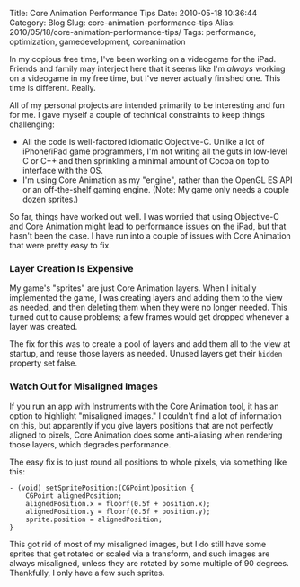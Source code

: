 Title: Core Animation Performance Tips
Date: 2010-05-18 10:36:44
Category: Blog
Slug: core-animation-performance-tips
Alias: 2010/05/18/core-animation-performance-tips/
Tags: performance, optimization, gamedevelopment, coreanimation


In my copious free time, I've been working on a videogame for the iPad. Friends and family may interject here that it seems like I'm *always* working on a videogame in my free time, but I've never actually finished one. This time is different. Really.

All of my personal projects are intended primarily to be interesting and fun for me. I gave myself a couple of technical constraints to keep things challenging:

- All the code is well-factored idiomatic Objective-C. Unlike a lot of iPhone/iPad game programmers, I'm not writing all the guts in low-level C or C++ and then sprinkling a minimal amount of Cocoa on top to interface with the OS.
- I'm using Core&nbsp;Animation as my "engine", rather than the OpenGL ES API or an off-the-shelf gaming engine. (Note: My game only needs a couple dozen sprites.)

So far, things have worked out well. I was worried that using Objective-C and Core&nbsp;Animation might lead to performance issues on the iPad, but that hasn't been the case. I have run into a couple of issues with Core&nbsp;Animation that were pretty easy to fix.
<!--break-->
### Layer Creation Is Expensive

My game's "sprites" are just Core&nbsp;Animation layers. When I initially implemented the game, I was creating layers and adding them to the view as needed, and then deleting them when they were no longer needed. This turned out to cause problems; a few frames would get dropped whenever a layer was created.

The fix for this was to create a pool of layers and add them all to the view at startup, and reuse those layers as needed. Unused layers get their `hidden` property set false.


### Watch Out for Misaligned Images

If you run an app with Instruments with the Core Animation tool, it has an option to highlight "misaligned images." I couldn't find a lot of information on this, but apparently if you give layers positions that are not perfectly aligned to pixels, Core Animation does some anti-aliasing when rendering those layers, which degrades performance.

The easy fix is to just round all positions to whole pixels, via something like this:

    - (void) setSpritePosition:(CGPoint)position {
        CGPoint alignedPosition;
        alignedPosition.x = floorf(0.5f + position.x);
        alignedPosition.y = floorf(0.5f + position.y);
        sprite.position = alignedPosition;
    }

This got rid of most of my misaligned images, but I do still have some sprites that get rotated or scaled via a transform, and such images are always misaligned, unless they are rotated by some multiple of 90 degrees. Thankfully, I only have a few such sprites.
